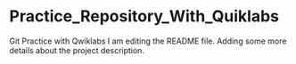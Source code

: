 # Practice_Repository_With_Quiklabs
Git Practice with Qwiklabs
I am editing the README file. Adding some more details about the project description.
